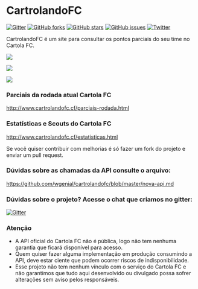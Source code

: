# CartrolandoFC
[![Gitter](https://img.shields.io/gitter/room/nwjs/nw.js.svg)](https://gitter.im/cartrolandofc/dev)
[![GitHub forks](https://img.shields.io/github/forks/wgenial/cartrolandofc.svg)](https://github.com/wgenial/cartrolandofc/network)
[![GitHub stars](https://img.shields.io/github/stars/wgenial/cartrolandofc.svg)](https://github.com/wgenial/cartrolandofc/stargazers)
[![GitHub issues](https://img.shields.io/github/issues/wgenial/cartrolandofc.svg)](https://github.com/wgenial/cartrolandofc/issues)
[![Twitter](https://img.shields.io/twitter/url/https/github.com/wgenial/cartrolandofc.svg?style=social)](https://twitter.com/intent/tweet?text=CartrolandoFC%20%C3%A9%20um%20site%20para%20consultar%20os%20pontos%20parciais%20do%20seu%20time%20no%20CartolaFC&url=http://wgenial.github.io/cartrolandofc)

CartrolandoFC é um site para consultar os pontos parciais do seu time no Cartola FC.

![](https://raw.github.com/wgenial/cartrolandofc/master/images/site/screen1.png)

![](https://raw.github.com/wgenial/cartrolandofc/master/images/site/screen2.png)

![](https://raw.github.com/wgenial/cartrolandofc/master/images/site/screen3.png)


### Parciais da rodada atual Cartola FC

http://www.cartrolandofc.cf/parciais-rodada.html

### Estatísticas e Scouts do Cartola FC

http://www.cartrolandofc.cf/estatisticas.html


Se você quiser contribuir com melhorias é só fazer um fork do projeto e enviar um pull request.

### Dúvidas sobre as chamadas da API consulte o arquivo:

https://github.com/wgenial/cartrolandofc/blob/master/nova-api.md

### Dúvidas sobre o projeto? Acesse o chat que criamos no gitter:
[![Gitter](https://img.shields.io/gitter/room/nwjs/nw.js.svg)](https://gitter.im/cartrolandofc/dev)

### Atenção
- A API oficial do Cartola FC não é pública, logo não tem nenhuma garantia que ficará disponível para acesso. 
- Quem quiser fazer alguma implementação em produção consumindo a API, deve estar ciente que podem ocorrer riscos de indisponibilidade.
- Esse projeto não tem nenhum vínculo com o serviço do Cartola FC e não garantimos que tudo aqui desenvolvido ou divulgado possa sofrer alterações sem aviso pelos responsáveis.
